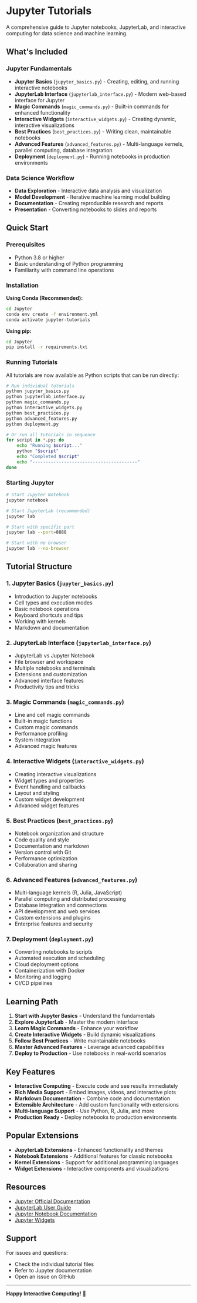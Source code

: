 # Jupyter Tutorials

A comprehensive guide to Jupyter notebooks, JupyterLab, and interactive computing for data science and machine learning.

## What's Included

### Jupyter Fundamentals
- **Jupyter Basics** (`jupyter_basics.py`) - Creating, editing, and running interactive notebooks
- **JupyterLab Interface** (`jupyterlab_interface.py`) - Modern web-based interface for Jupyter
- **Magic Commands** (`magic_commands.py`) - Built-in commands for enhanced functionality
- **Interactive Widgets** (`interactive_widgets.py`) - Creating dynamic, interactive visualizations
- **Best Practices** (`best_practices.py`) - Writing clean, maintainable notebooks
- **Advanced Features** (`advanced_features.py`) - Multi-language kernels, parallel computing, database integration
- **Deployment** (`deployment.py`) - Running notebooks in production environments

### Data Science Workflow
- **Data Exploration** - Interactive data analysis and visualization
- **Model Development** - Iterative machine learning model building
- **Documentation** - Creating reproducible research and reports
- **Presentation** - Converting notebooks to slides and reports

## Quick Start

### Prerequisites
- Python 3.8 or higher
- Basic understanding of Python programming
- Familiarity with command line operations

### Installation

**Using Conda (Recommended):**
```bash
cd Jupyter
conda env create -f environment.yml
conda activate jupyter-tutorials
```

**Using pip:**
```bash
cd Jupyter
pip install -r requirements.txt
```

### Running Tutorials

All tutorials are now available as Python scripts that can be run directly:

```bash
# Run individual tutorials
python jupyter_basics.py
python jupyterlab_interface.py
python magic_commands.py
python interactive_widgets.py
python best_practices.py
python advanced_features.py
python deployment.py

# Or run all tutorials in sequence
for script in *.py; do
    echo "Running $script..."
    python "$script"
    echo "Completed $script"
    echo "----------------------------------------"
done
```

### Starting Jupyter
```bash
# Start Jupyter Notebook
jupyter notebook

# Start JupyterLab (recommended)
jupyter lab

# Start with specific port
jupyter lab --port=8888

# Start with no browser
jupyter lab --no-browser
```

## Tutorial Structure

### 1. Jupyter Basics (`jupyter_basics.py`)
- Introduction to Jupyter notebooks
- Cell types and execution modes
- Basic notebook operations
- Keyboard shortcuts and tips
- Working with kernels
- Markdown and documentation

### 2. JupyterLab Interface (`jupyterlab_interface.py`)
- JupyterLab vs Jupyter Notebook
- File browser and workspace
- Multiple notebooks and terminals
- Extensions and customization
- Advanced interface features
- Productivity tips and tricks

### 3. Magic Commands (`magic_commands.py`)
- Line and cell magic commands
- Built-in magic functions
- Custom magic commands
- Performance profiling
- System integration
- Advanced magic features

### 4. Interactive Widgets (`interactive_widgets.py`)
- Creating interactive visualizations
- Widget types and properties
- Event handling and callbacks
- Layout and styling
- Custom widget development
- Advanced widget features

### 5. Best Practices (`best_practices.py`)
- Notebook organization and structure
- Code quality and style
- Documentation and markdown
- Version control with Git
- Performance optimization
- Collaboration and sharing

### 6. Advanced Features (`advanced_features.py`)
- Multi-language kernels (R, Julia, JavaScript)
- Parallel computing and distributed processing
- Database integration and connections
- API development and web services
- Custom extensions and plugins
- Enterprise features and security

### 7. Deployment (`deployment.py`)
- Converting notebooks to scripts
- Automated execution and scheduling
- Cloud deployment options
- Containerization with Docker
- Monitoring and logging
- CI/CD pipelines

## Learning Path

1. **Start with Jupyter Basics** - Understand the fundamentals
2. **Explore JupyterLab** - Master the modern interface
3. **Learn Magic Commands** - Enhance your workflow
4. **Create Interactive Widgets** - Build dynamic visualizations
5. **Follow Best Practices** - Write maintainable notebooks
6. **Master Advanced Features** - Leverage advanced capabilities
7. **Deploy to Production** - Use notebooks in real-world scenarios

## Key Features

- **Interactive Computing** - Execute code and see results immediately
- **Rich Media Support** - Embed images, videos, and interactive plots
- **Markdown Documentation** - Combine code and documentation
- **Extensible Architecture** - Add custom functionality with extensions
- **Multi-language Support** - Use Python, R, Julia, and more
- **Production Ready** - Deploy notebooks to production environments

## Popular Extensions

- **JupyterLab Extensions** - Enhanced functionality and themes
- **Notebook Extensions** - Additional features for classic notebooks
- **Kernel Extensions** - Support for additional programming languages
- **Widget Extensions** - Interactive components and visualizations

## Resources

- [Jupyter Official Documentation](https://jupyter.org/)
- [JupyterLab User Guide](https://jupyterlab.readthedocs.io/)
- [Jupyter Notebook Documentation](https://jupyter-notebook.readthedocs.io/)
- [Jupyter Widgets](https://ipywidgets.readthedocs.io/)

## Support

For issues and questions:
- Check the individual tutorial files
- Refer to Jupyter documentation
- Open an issue on GitHub

---

**Happy Interactive Computing!** 🚀 